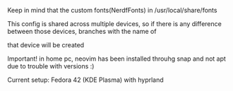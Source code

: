 Keep in mind that the custom fonts(NerdfFonts) in /usr/local/share/fonts

This config is shared across multiple devices, so if there is any difference between those devices, branches with the name of 

that device will be created


Important! in home pc, neovim has been installed throuhg snap and not apt due to trouble with versions :)  

Current setup: Fedora 42 (KDE Plasma) with hyprland  
